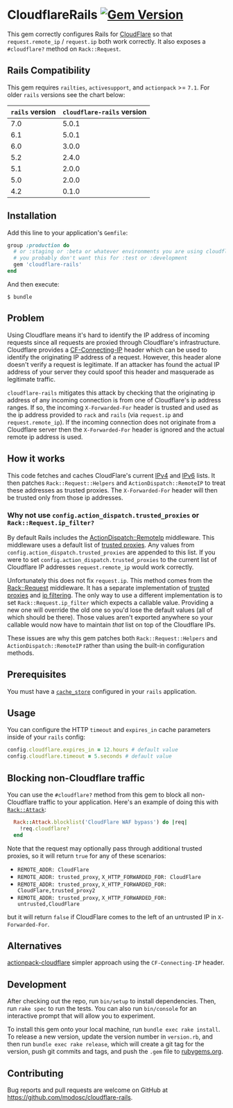 # CloudflareRails [![Gem Version](https://badge.fury.io/rb/cloudflare-rails.svg)](https://badge.fury.io/rb/cloudflare-rails)

This gem correctly configures Rails for [CloudFlare](https://www.cloudflare.com) so that `request.remote_ip` / `request.ip` both work correctly. It also exposes a `#cloudflare?` method on `Rack::Request`.

## Rails Compatibility

This gem requires `railties`, `activesupport`, and `actionpack` >= `7.1`. For older `rails` versions see the chart below:

| `rails` version | `cloudflare-rails` version |
| --------------- | -------------------------- |
| 7.0             | 5.0.1                      |
| 6.1             | 5.0.1                      |
| 6.0             | 3.0.0                      |
| 5.2             | 2.4.0                      |
| 5.1             | 2.0.0                      |
| 5.0             | 2.0.0                      |
| 4.2             | 0.1.0                      |

## Installation

Add this line to your application's `Gemfile`:

```ruby
group :production do
  # or :staging or :beta or whatever environments you are using cloudflare in.
  # you probably don't want this for :test or :development
  gem 'cloudflare-rails'
end
```

And then execute:

    $ bundle

## Problem

Using Cloudflare means it's hard to identify the IP address of incoming requests since all requests are proxied through Cloudflare's infrastructure. Cloudflare provides a [CF-Connecting-IP](https://support.cloudflare.com/hc/en-us/articles/200170986-How-does-Cloudflare-handle-HTTP-Request-headers-) header which can be used to identify the originating IP address of a request. However, this header alone doesn't verify a request is legitimate. If an attacker has found the actual IP address of your server they could spoof this header and masquerade as legitimate traffic.

`cloudflare-rails` mitigates this attack by checking that the originating ip address of any incoming connection is from one of Cloudflare's ip address ranges. If so, the incoming `X-Forwarded-For` header is trusted and used as the ip address provided to `rack` and `rails` (via `request.ip` and `request.remote_ip`). If the incoming connection does not originate from a Cloudflare server then the `X-Forwarded-For` header is ignored and the actual remote ip address is used.

## How it works

This code fetches and caches CloudFlare's current [IPv4](https://www.cloudflare.com/ips-v4) and [IPv6](https://www.cloudflare.com/ips-v6) lists. It then patches `Rack::Request::Helpers` and `ActionDispatch::RemoteIP` to treat these addresses as trusted proxies. The `X-Forwarded-For` header will then be trusted only from those ip addresses.

### Why not use `config.action_dispatch.trusted_proxies` or `Rack::Request.ip_filter?`

By default Rails includes the [ActionDispatch::RemoteIp](https://api.rubyonrails.org/classes/ActionDispatch/RemoteIp.html) middleware. This middleware uses a default list of [trusted proxies](https://github.com/rails/rails/blob/6b93fff8af32ef5e91f4ec3cfffb081d0553faf0/actionpack/lib/action_dispatch/middleware/remote_ip.rb#L36C5-L42). Any values from `config.action_dispatch.trusted_proxies` are appended to this list. If you were to set `config.action_dispatch.trusted_proxies` to the current list of Cloudflare IP addresses `request.remote_ip` would work correctly.

Unfortunately this does not fix `request.ip`. This method comes from the [Rack::Request](https://github.com/rack/rack/blob/main/lib/rack/request.rb) middleware. It has a separate implementation of [trusted proxies](https://github.com/rack/rack/blob/main/lib/rack/request.rb#L48-L56) and [ip filtering](https://github.com/rack/rack/blob/main/lib/rack/request.rb#L58C1-L59C1). The only way to use a different implementation is to set `Rack::Request.ip_filter` which expects a callable value. Providing a new one will override the old one so you'd lose the default values (all of which should be there). Those values aren't exported anywhere so your callable would now have to maintain _that_ list on top of the Cloudflare IPs.

These issues are why this gem patches both `Rack::Request::Helpers` and `ActionDispatch::RemoteIP` rather than using the built-in configuration methods.

## Prerequisites

You must have a [`cache_store`](https://guides.rubyonrails.org/caching_with_rails.html#configuration) configured in your `rails` application.

## Usage

You can configure the HTTP `timeout` and `expires_in` cache parameters inside of your `rails` config:

```ruby
config.cloudflare.expires_in = 12.hours # default value
config.cloudflare.timeout = 5.seconds # default value
```

## Blocking non-Cloudflare traffic

You can use the `#cloudflare?` method from this gem to block all non-Cloudflare traffic to your application. Here's an example of doing this with [`Rack::Attack`](https://github.com/rack/rack-attack):

```ruby
  Rack::Attack.blocklist('CloudFlare WAF bypass') do |req|
    !req.cloudflare?
  end
```

Note that the request may optionally pass through additional trusted proxies, so it will return `true` for any of these scenarios:

-   `REMOTE_ADDR: CloudFlare`
-   `REMOTE_ADDR: trusted_proxy`, `X_HTTP_FORWARDED_FOR: CloudFlare`
-   `REMOTE_ADDR: trusted_proxy`, `X_HTTP_FORWARDED_FOR: CloudFlare,trusted_proxy2`
-   `REMOTE_ADDR: trusted_proxy`, `X_HTTP_FORWARDED_FOR: untrusted,CloudFlare`

but it will return `false` if CloudFlare comes to the left of an untrusted IP in `X-Forwarded-For`.

## Alternatives

[actionpack-cloudflare](https://github.com/customink/actionpack-cloudflare) simpler approach using the `CF-Connecting-IP` header.

## Development

After checking out the repo, run `bin/setup` to install dependencies. Then, run `rake spec` to run the tests. You can also run `bin/console` for an interactive prompt that will allow you to experiment.

To install this gem onto your local machine, run `bundle exec rake install`. To release a new version, update the version number in `version.rb`, and then run `bundle exec rake release`, which will create a git tag for the version, push git commits and tags, and push the `.gem` file to [rubygems.org](https://rubygems.org).

## Contributing

Bug reports and pull requests are welcome on GitHub at https://github.com/modosc/cloudflare-rails.
